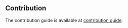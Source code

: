 ## Contribution

The contribution guide is available at [contribution guide](docs/en/contribution/index.md).
